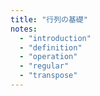```yaml
---
title: "行列の基礎"
notes:
  - "introduction"
  - "definition"
  - "operation"
  - "regular"
  - "transpose"
---
```

